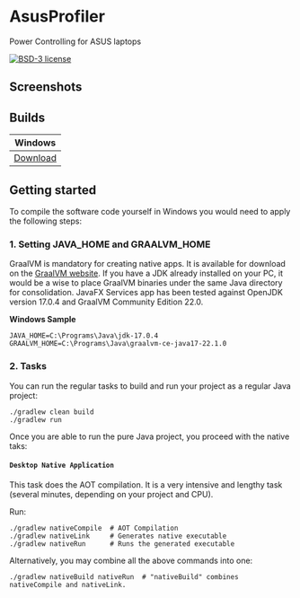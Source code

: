# AsusProfiler
Power Controlling for ASUS laptops

[![BSD-3 license](https://img.shields.io/badge/license-BSD--3-%230778B9.svg)](https://opensource.org/licenses/BSD-3-Clause)

## Screenshots

## Builds

|  Windows |
|  :----:  |
|  [Download](https://bitbucket.org/javasuns/javafx-services/downloads/JavaFX_Services.exe)|

## Getting started

To compile the software code yourself in Windows you would need to apply the following steps:

### 1. Setting JAVA_HOME and GRAALVM_HOME

GraalVM is mandatory for creating native apps. It is available for download on the [GraalVM website](https://www.graalvm.org/downloads/). If you have a JDK already installed on your PC, it would be a wise to place GraalVM binaries under the same Java directory for consolidation. 
JavaFX Services app has been tested against OpenJDK version 17.0.4 and GraalVM Community Edition 22.0.

**Windows Sample**

    JAVA_HOME=C:\Programs\Java\jdk-17.0.4
    GRAALVM_HOME=C:\Programs\Java\graalvm-ce-java17-22.1.0

### 2. Tasks

You can run the regular tasks to build and run your project as a regular Java project:

    ./gradlew clean build
    ./gradlew run
    
Once you are able to run the pure Java project, you proceed with the native taks:    

#### `Desktop Native Application`

This task does the AOT compilation. It is a very intensive and lengthy task (several minutes, depending on your project and CPU).

Run:

    ./gradlew nativeCompile  # AOT Compilation
    ./gradlew nativeLink     # Generates native executable
    ./gradlew nativeRun      # Runs the generated executable

Alternatively, you may combine all the above commands into one:

    ./gradlew nativeBuild nativeRun  # "nativeBuild" combines nativeCompile and nativeLink.
    
    



